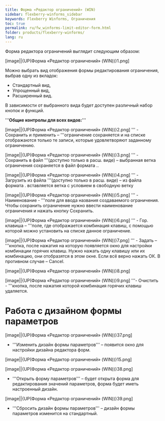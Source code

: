 ```yaml
---
title: Форма «Редактор ограничений» (WIN)
sidebar: flexberry-winforms_sidebar
keywords: Flexberry Winforms, Ограничения
toc: true
permalink: ru/fw_winforms-limit-editor-form.html
folder: products/flexberry-winforms/
lang: ru
---
```


Форма редактора ограничений выглядит следующим образом:

[image||{UP(Форма «Редактор ограничений» (WIN))}1.png]

Можно выбрать вид отображения формы редактирования ограничения, выбрав одну из вкладок: 
* Стандартный вид, 
* Упрощенный вид,
* Расширенный вид. 

В зависимости от выбранного вида будет доступен различный набор кнопок и функций. 
 


'''__Общие контролы для всех видов:__'''


[image||{UP(Форма «Редактор ограничений» (WIN))}2.png]
''' - Сохранить и применить – '''ограничение сохраняется
и на списке отображаются только те записи, которые удовлетворяют заданному
ограничению. 


[image||{UP(Форма «Редактор ограничений» (WIN))}3.png]
''' - Сохранить в файл '''(доступно
только в расш. виде) – выбранная ветка ограничения сохраняется в файл
формата .. 


[image||{UP(Форма «Редактор ограничений» (WIN))}4.png]
''' - Загрузить из файла '''(доступно
только в расш. виде) – из файла формата . вставляется ветка с условием в свободную ветку 


[image||{UP(Форма «Редактор ограничений» (WIN))}5.png]
''' - Наименование - '''поле для ввода названия создаваемого
ограничения. Чтобы сохранить ограничение нужно ввести наименование ограничения
и нажать кнопку Сохранить. 


[image||{UP(Форма «Редактор ограничений» (WIN))}6.png]
''' - Гор. клавиша – '''поле, где отображается комбинация
клавиш, с помощью которой можно установить на списке данное ограничение. 


[image||{UP(Форма «Редактор ограничений» (WIN))}7.png]
''' - Задать – '''кнопка, после
нажатия на которую появляется окно для настройки комбинации горячих клавиш. Нужно
нажать одну клавишу или их комбинацию, они отобразятся в этом окне. Если всё
верно нажать ОК. В противном случае – Cancel.


[image||{UP(Форма «Редактор ограничений» (WIN))}8.png]


[image||{UP(Форма «Редактор ограничений» (WIN))}9.png]
'''- Очистить - '''кнопка, после нажатия которой комбинация
горячих клавиш удаляется. 


# Работа с дизайном формы параметров

[image||{UP(Форма «Редактор ограничений» (WIN))}37.png]
 - '''Изменить дизайн формы
параметров''' – появится окно для настройки дизайна редактора форм.

[image||{UP(Форма «Редактор ограничений» (WIN))}15.png]


[image||{UP(Форма «Редактор ограничений» (WIN))}38.png]
 - '''Открыть форму
параметров''' – будет открыта форма для редактирования значений параметров, форма
будет иметь настроенный дизайн. 


[image||{UP(Форма «Редактор ограничений» (WIN))}39.png]
 - '''Сбросить дизайн формы
параметров''' – дизайн формы параметров изменится на стандартный.
